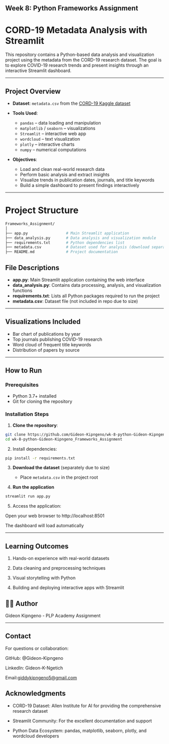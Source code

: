 ## Week 8: Python Frameworks Assignment

# CORD-19 Metadata Analysis with Streamlit

This repository contains a Python-based data analysis and visualization project using the metadata from the CORD-19 research dataset. The goal is to explore COVID-19 research trends and present insights through an interactive Streamlit dashboard.

---

## Project Overview

- **Dataset**: `metadata.csv` from the [CORD-19 Kaggle dataset](https://www.kaggle.com/datasets/allen-institute-for-ai/CORD-19-research-challenge)

- **Tools Used**:
  - `pandas` – data loading and manipulation
  - `matplotlib` / `seaborn` – visualizations
  - `Streamlit` – interactive web app
  - `wordcloud` – text visualization
  - `plotly` – interactive charts
  - `numpy` – numerical computations

- **Objectives**:
  - Load and clean real-world research data
  - Perform basic analysis and extract insights
  - Visualize trends in publication dates, journals, and title keywords
  - Build a simple dashboard to present findings interactively

---

# Project Structure

```bash
Frameworks_Assignment/
│
├── app.py                 # Main Streamlit application
├── data_analysis.py       # Data analysis and visualization module
├── requirements.txt       # Python dependencies list
├── metadata.csv           # Dataset used for analysis (download separately)
├── README.md              # Project documentation

```
## File Descriptions

- **app.py**: Main Streamlit application containing the web interface
- **data_analysis.py**: Contains data processing, analysis, and visualization functions
- **requirements.txt**: Lists all Python packages required to run the project
- **metadata.csv**: Dataset file (not included in repo due to size)

---

## Visualizations Included

- Bar chart of publications by year  
- Top journals publishing COVID-19 research  
- Word cloud of frequent title keywords  
- Distribution of papers by source  

---

## How to Run

### Prerequisites
- Python 3.7+ installed
- Git for cloning the repository

### Installation Steps

1. **Clone the repository**:
```bash
git clone https://github.com/Gideon-Kipngeno/wk-8-python-Gideon-Kipngeno_Frameworks_Assignment.git
cd wk-8-python-Gideon-Kipngeno_Frameworks_Assignment
```
2. Install dependencies:
```bash
pip install -r requirements.txt
```
3. **Download the dataset** (separately due to size)
   - Place `metadata.csv` in the project root

4. **Run the application**
```bash
streamlit run app.py 
```
5. Access the application:

Open your web browser to http://localhost:8501

The dashboard will load automatically

--- 

## Learning Outcomes
1. Hands-on experience with real-world datasets

2. Data cleaning and preprocessing techniques

3. Visual storytelling with Python

4. Building and deploying interactive apps with Streamlit


## 👨‍💻 Author

Gideon Kipngeno - PLP Academy Assignment

---

## Contact

For questions or collaboration:

GitHub: @Gideon-Kipngeno

LinkedIn: Gideon-K-Ngetich

Email:giddykipngeno5@gmail.com


## Acknowledgments

- CORD-19 Dataset: Allen Institute for AI for providing the comprehensive research dataset

- Streamlit Community: For the excellent documentation and support

- Python Data Ecosystem: pandas, matplotlib, seaborn, plotly, and wordcloud developers